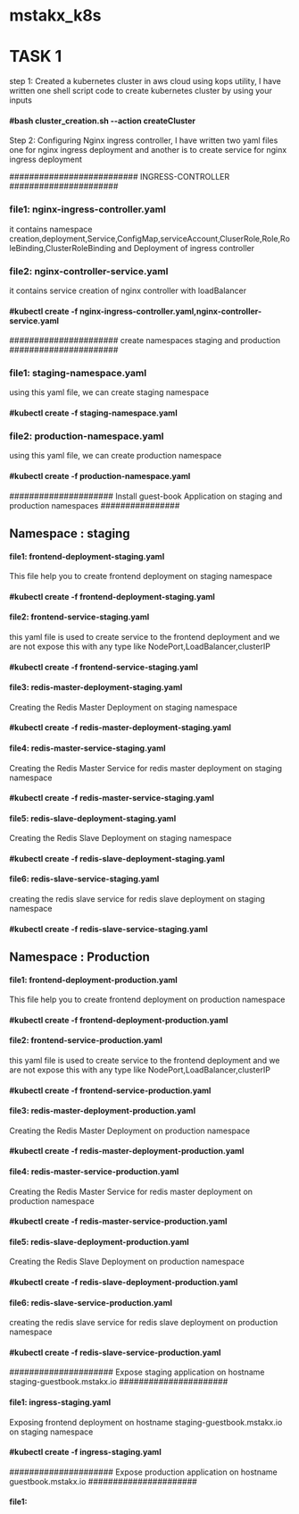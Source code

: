 # mstakx_k8s
# TASK 1
step 1: Created a kubernetes cluster in aws cloud using kops utility, I have written one shell script code to create kubernetes cluster by using your inputs
#### #bash cluster_creation.sh --action createCluster

Step 2: Configuring Nginx ingress controller, I have written two yaml files one for nginx ingress deployment and another is to create service for nginx ingress deployment 

########################## INGRESS-CONTROLLER ######################
### file1: nginx-ingress-controller.yaml 
it contains namespace creation,deployment,Service,ConfigMap,serviceAccount,CluserRole,Role,RoleBinding,ClusterRoleBinding and Deployment of ingress controller

### file2: nginx-controller-service.yaml
it contains service creation of nginx controller with loadBalancer
#### #kubectl create -f nginx-ingress-controller.yaml,nginx-controller-service.yaml

###################### create namespaces staging and production ######################
### file1: staging-namespace.yaml
using this yaml file, we can create staging namespace

#### #kubectl create -f staging-namespace.yaml

### file2: production-namespace.yaml
using this yaml file, we can create production namespace

#### #kubectl create -f production-namespace.yaml


##################### Install guest-book Application on staging and production namespaces ################
## Namespace : staging
#### file1: frontend-deployment-staging.yaml
This file help you to create frontend deployment on staging namespace
#### #kubectl create -f frontend-deployment-staging.yaml
#### file2: frontend-service-staging.yaml
this yaml file is used to create service to the frontend deployment and we are not expose this with any type like NodePort,LoadBalancer,clusterIP
#### #kubectl create -f frontend-service-staging.yaml

#### file3: redis-master-deployment-staging.yaml
Creating the Redis Master Deployment on staging namespace
#### #kubectl create -f redis-master-deployment-staging.yaml

#### file4: redis-master-service-staging.yaml
Creating the Redis Master Service for redis master deployment on staging namespace
#### #kubectl create -f redis-master-service-staging.yaml
#### file5: redis-slave-deployment-staging.yaml
Creating the Redis Slave Deployment on staging namespace
#### #kubectl create -f redis-slave-deployment-staging.yaml
#### file6: redis-slave-service-staging.yaml
creating the redis slave service for redis slave deployment on staging namespace
#### #kubectl create -f redis-slave-service-staging.yaml

## Namespace : Production
#### file1: frontend-deployment-production.yaml
This file help you to create frontend deployment on production namespace
#### #kubectl create -f frontend-deployment-production.yaml
#### file2: frontend-service-production.yaml
this yaml file is used to create service to the frontend deployment and we are not expose this with any type like NodePort,LoadBalancer,clusterIP
#### #kubectl create -f frontend-service-production.yaml

#### file3: redis-master-deployment-production.yaml
Creating the Redis Master Deployment on production namespace
#### #kubectl create -f redis-master-deployment-production.yaml

#### file4: redis-master-service-production.yaml
Creating the Redis Master Service for redis master deployment on production namespace
#### #kubectl create -f redis-master-service-production.yaml
#### file5: redis-slave-deployment-production.yaml
Creating the Redis Slave Deployment on production namespace
#### #kubectl create -f redis-slave-deployment-production.yaml
#### file6: redis-slave-service-production.yaml
creating the redis slave service for redis slave deployment on production namespace
#### #kubectl create -f redis-slave-service-production.yaml

##################### Expose staging application on hostname staging-guestbook.mstakx.io ######################
#### file1: ingress-staging.yaml
Exposing frontend deployment on hostname staging-guestbook.mstakx.io on staging namespace
#### #kubectl create -f ingress-staging.yaml

##################### Expose production application on hostname guestbook.mstakx.io ######################
#### file1: 

